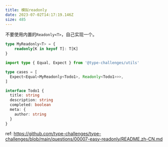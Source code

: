 ```yaml
---
title: 模拟readonly
date: 2023-07-02T14:17:19.146Z
size: 485
---
```

不要使用内置的`Readonly<T>`，自己实现一个。

```ts
type MyReadonly<T> = {
    readonly[K in keyof T]: T[K]
}

import type { Equal, Expect } from '@type-challenges/utils'

type cases = [
  Expect<Equal<MyReadonly<Todo1>, Readonly<Todo1>>>,
]

interface Todo1 {
  title: string
  description: string
  completed: boolean
  meta: {
    author: string
  }
}
```

ref:
https://github.com/type-challenges/type-challenges/blob/main/questions/00007-easy-readonly/README.zh-CN.md
